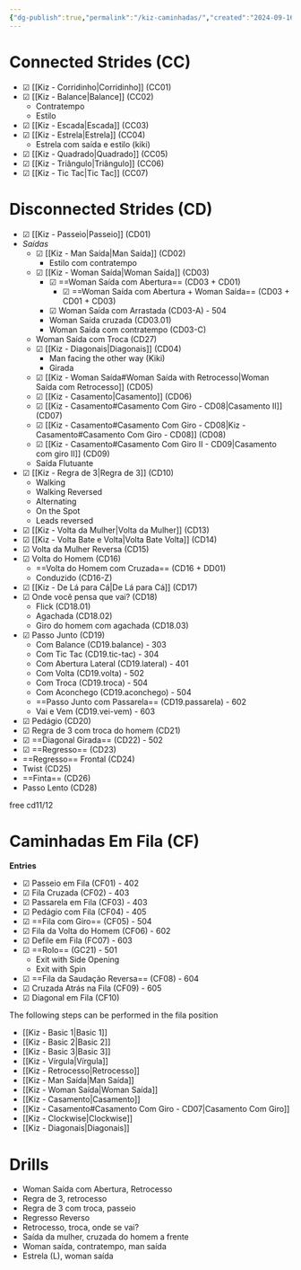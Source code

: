 ```yaml
---
{"dg-publish":true,"permalink":"/kiz-caminhadas/","created":"2024-09-16T14:08:44.986-04:00","updated":"2024-11-25T13:23:14.280-05:00"}
---
```



# Connected Strides (CC)

- ☑ [[Kiz - Corridinho\|Corridinho]] (CC01)
- ☑ [[Kiz - Balance\|Balance]] (CC02)
	- Contratempo
	- Estilo
- ☑ [[Kiz - Escada\|Escada]] (CC03)
- ☑ [[Kiz - Estrela\|Estrela]] (CC04)
	- Estrela com saída e estilo (kiki)
- ☑ [[Kiz - Quadrado\|Quadrado]] (CC05)
- ☑ [[Kiz - Triângulo\|Triângulo]] (CC06)
- ☑ [[Kiz - Tic Tac\|Tic Tac]] (CC07)

# Disconnected Strides (CD)

- ☑ [[Kiz - Passeio\|Passeio]] (CD01)
- *Saídas*
	- ☑ [[Kiz - Man Saída\|Man Saída]] (CD02)
		- Estilo com contratempo
	- ☑ [[Kiz - Woman Saída\|Woman Saída]] (CD03)
		- ☑ ==Woman Saída com Abertura== (CD03 + CD01)
			- ☑ ==Woman Saída com Abertura + Woman Saída== (CD03 + CD01 + CD03)
		- ☑ Woman Saída com Arrastada (CD03-A) - 504
		- Woman Saída cruzada (CD03.01)
		- Woman Saída com contratempo (CD03-C)
	- Woman Saída com Troca (CD27)
	- ☑ [[Kiz - Diagonais\|Diagonais]] (CD04)
		- Man facing the other way (Kiki)
		- Girada
	- ☑ [[Kiz - Woman Saída#Woman Saída with Retrocesso\|Woman Saída com Retrocesso]] (CD05)
	- ☑ [[Kiz - Casamento\|Casamento]] (CD06)
	- ☑ [[Kiz - Casamento#Casamento Com Giro - CD08\|Casamento II]] (CD07)
	- ☑ [[Kiz - Casamento#Casamento Com Giro - CD08\|Kiz - Casamento#Casamento Com Giro - CD08]] (CD08)
	- ☑ [[Kiz - Casamento#Casamento Com Giro II - CD09\|Casamento com giro II]] (CD09)
	- Saída Flutuante
- ☑ [[Kiz - Regra de 3\|Regra de 3]] (CD10)
	- Walking
	- Walking Reversed
	- Alternating
	- On the Spot
	- Leads reversed
- ☑ [[Kiz - Volta da Mulher\|Volta da Mulher]] (CD13)
- ☑ [[Kiz - Volta Bate e Volta\|Volta Bate Volta]] (CD14)
- ☑ Volta da Mulher Reversa (CD15)
- ☑ Volta do Homem (CD16)
	- ==Volta do Homem com Cruzada== (CD16 + DD01)
	- Conduzido (CD16-Z)
- ☑ [[Kiz - De Lá para Cá\|De Lá para Cá]] (CD17)
- ☑ Onde você pensa que vai? (CD18)
	- Flick (CD18.01)
	- Agachada (CD18.02)
	- Giro do homem com agachada (CD18.03)
- ☑ Passo Junto (CD19)
	- Com Balance (CD19.balance) - 303
	- Com Tic Tac (CD19.tic-tac) - 304
	- Com Abertura Lateral (CD19.lateral) - 401
	- Com Volta (CD19.volta) - 502
	- Com Troca (CD19.troca) - 504
	- Com Aconchego (CD19.aconchego) - 504
	- ==Passo Junto com Passarela== (CD19.passarela) - 602
	- Vai e Vem (CD19.vei-vem) - 603
- ☑ Pedágio (CD20)
- ☑ Regra de 3 com troca do homem (CD21)
- ☑ ==Diagonal Girada== (CD22) - 502
- ☑ ==Regresso== (CD23)
- ==Regresso== Frontal (CD24)
- Twist (CD25)
- ==Finta== (CD26)
- Passo Lento (CD28)

free cd11/12

# Caminhadas Em Fila (CF)

**Entries**
- ☑ Passeio em Fila (CF01) - 402
- ☑ Fila Cruzada (CF02) - 403
- ☑ Passarela em Fila (CF03) - 403
- ☑ Pedágio com Fila (CF04) - 405
- ☑ ==Fila com Giro== (CF05) - 504
- ☑ Fila da Volta do Homem (CF06) - 602
- ☑ Defile em Fila (FC07) - 603
- ☑ ==Rolo== (GC21) - 501
	- Exit with Side Opening
	- Exit with Spin
- ☑ ==Fila da Saudação Reversa== (CF08) - 604
- ☑ Cruzada Atrás na Fila (CF09) - 605
- ☑ Diagonal em Fila (CF10)

The following steps can be performed in the fila position

- [[Kiz - Basic 1\|Basic 1]]
- [[Kiz - Basic 2\|Basic 2]]
- [[Kiz - Basic 3\|Basic 3]]
- [[Kiz - Vírgula\|Vírgula]]
- [[Kiz - Retrocesso\|Retrocesso]]
- [[Kiz - Man Saída\|Man Saída]]
- [[Kiz - Woman Saída\|Woman Saída]]
- [[Kiz - Casamento\|Casamento]]
- [[Kiz - Casamento#Casamento Com Giro - CD07\|Casamento Com Giro]]
- [[Kiz - Clockwise\|Clockwise]]
- [[Kiz - Diagonais\|Diagonais]]

# Drills

- Woman Saída com Abertura, Retrocesso
- Regra de 3, retrocesso
- Regra de 3 com troca, passeio
- Regresso Reverso
- Retrocesso, troca, onde se vai?
- Saída da mulher, cruzada do homem a frente
- Woman saída, contratempo, man saída
- Estrela (L), woman saída
